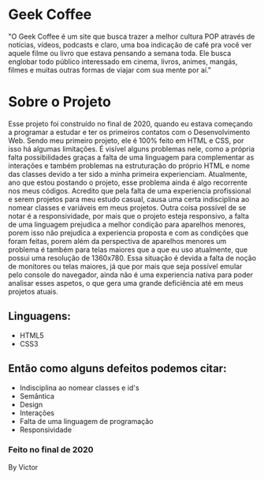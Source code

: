 <h1>Geek Coffee</h1>
    <p >
        "O Geek Coffee é um site que busca trazer a melhor cultura POP através de notícias, vídeos, podcasts e claro, uma boa indicação de café pra você ver aquele filme ou livro que estava pensando a semana toda. Ele busca englobar todo público interessado em cinema, livros, animes, mangás, filmes e muitas outras formas de viajar com sua mente por aí."
    </p>
<h1>Sobre o Projeto</h1>
    <p>
        Esse projeto foi construído no final de 2020, quando eu estava começando a programar a estudar e ter os primeiros contatos com o Desenvolvimento Web. Sendo meu primeiro projeto, ele é 100% feito em HTML e CSS, por isso há algumas limitações. É visível alguns problemas nele, como a própria falta possibilidades graças a falta de uma linguagem para complementar as interações e também problemas na estruturação do próprio HTML e nome das classes devido a ter sido a minha primeira experienciam. Atualmente, ano que estou postando o projeto, esse problema ainda é algo recorrente nos meus códigos. Acredito que pela falta de uma experiencia profissional e serem projetos para meu estudo casual, causa uma certa indisciplina ao nomear classes e variáveis em meus projetos. Outra coisa possível de se notar é a responsividade, por mais que o projeto esteja responsivo, a falta de uma linguagem prejudica a melhor condição para aparelhos menores, porem isso não prejudica a experiencia proposta e com as condições que foram feitas, porem além da perspectiva de aparelhos menores um problema é também para telas maiores que a que eu uso atualmente, que possui uma resolução de 1360x780. Essa situação é devida a falta de noção de monitores ou telas maiores, já que por mais que seja possível emular pelo console do navegador, ainda não é uma experiencia nativa para poder analisar esses aspetos, o que gera uma grande deficiência até em meus projetos atuais.  
    </p>
    <p>
        <h2>Linguagens:</h2>
        <ul>
            <li>HTML5
            <li>CSS3
        </ul>
        <h2>Então como alguns defeitos podemos citar:</h2>
        <ul>
            <li>Indisciplina ao nomear classes e id's 
            <li>Semântica
            <li>Design
            <li>Interações
            <li>Falta de uma linguagem de programação 
            <li>Responsividade
        </ul>
        <h3>Feito no final de 2020</h3>
        <p>By Victor</p>
    </p>

